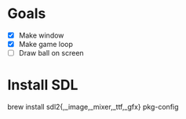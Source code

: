 # Goals
- [X] Make window
- [X] Make game loop
- [ ] Draw ball on screen

# Install SDL
brew install sdl2{,_image,_mixer,_ttf,_gfx} pkg-config